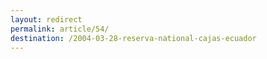 ```yaml
---
layout: redirect
permalink: article/54/
destination: /2004-03-28-reserva-national-cajas-ecuador
---
```

